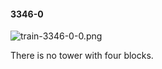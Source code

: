 #### 3346-0
![train-3346-0-0.png](https://github.com/lil-lab/nlvr/raw/master/nlvr/train/images/62/train-3346-0-0.png "train-3346-0-0.png")

There is no tower with four blocks.